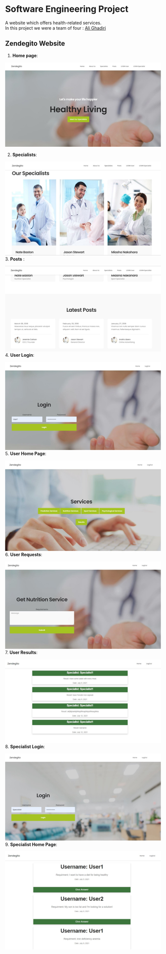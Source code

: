# Software Engineering Project
A website which offers health-related services.  
In this project we were a team of four : [Ali Ghadiri](https://github.com/AliGhadirii)   

## Zendegito Website 
1. __Home page__:  
 
![alt text](img/1.JPG)

2. __Specialists__: 
 
![alt text](img/2.JPG)
3. __Posts__ :
 
![alt text](img/3.JPG)
4. __User Login__:
 
![alt text](img/4.JPG)
5. __User Home Page__:
 
![alt text](img/5.JPG)
6. __User Requests__:
 
![alt text](img/6.JPG)
7. __User Results__:
 
![alt text](img/7.JPG)
8. __Specialist Login__:
 
![alt text](img/8.JPG)
9. __Specialist Home Page__:
 
![alt text](img/9.JPG)


